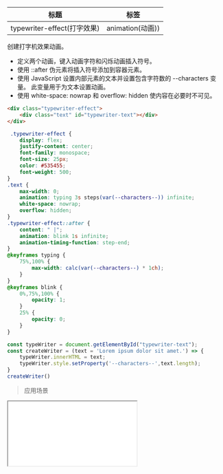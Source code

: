 | 标题                             | 标签           |
| -------------------------------- | -------------- |
| typewriter-effect(打字效果) | animation(动画)) |

创建打字机效果动画。

* 定义两个动画，键入动画字符和闪烁动画插入符号。
* 使用 ::after 伪元素将插入符号添加到容器元素。
* 使用 JavaScript 设置内部元素的文本并设置包含字符数的 --characters 变量。 此变量用于为文本设置动画。
* 使用 white-space: nowrap 和 overflow: hidden 使内容在必要时不可见。

```html
<div class="typewriter-effect">
    <div class="text" id="typewriter-text"></div>
</div>
```

```css
 .typewriter-effect {
    display: flex;
    justify-content: center;
    font-family: monospace;
    font-size: 25px;
    color: #535455;
    font-weight: 500;
}
.text {
    max-width: 0;
    animation: typing 3s steps(var(--characters--)) infinite;
    white-space: nowrap;
    overflow: hidden;
}
.typewriter-effect::after {
    content: " |";
    animation: blink 1s infinite;
    animation-timing-function: step-end;
}
@keyframes typing {
    75%,100% {
        max-width: calc(var(--characters--) * 1ch);
    }
}
@keyframes blink {
    0%,75%,100% {
        opacity: 1;
    }
    25% {
        opacity: 0;
    }
}
```

```js
const typeWriter = document.getElementById("typewriter-text");
const createWriter = (text = 'Lorem ipsum dolor sit amet.') => {
    typeWriter.innerHTML = text;
    typeWriter.style.setProperty('--characters--',text.length);
}
createWriter()
```

> 应用场景


<iframe src="codes/css/html/typewriter-effect.html"></iframe>




